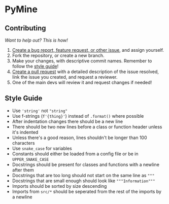 # PyMine
## Contributing
*Want to help out? This is how!*

1. [Create a bug report, feature request, or other issue](https://github.com/py-mine/PyMine/issues), and assign yourself.
2. Fork the repository, or create a new branch.
3. Make your changes, with descriptive commit names. Remember to follow the [style guide](#style-guide)!
4. [Create a pull request](https://github.com/py-mine/PyMine/pulls) with a detailed description of the issue resolved, link the issue you created, and request a reviewer.
5. One of the main devs will review it and request changes if needed!

## Style Guide
* Use `'string'` not `"string"`
* Use f-strings (`f'{thing}'`) instead of `.format()` where possible
* After indentation changes there should be a new line
* There should be two new lines before a class or function header unless it's indented
* Unless there's a good reason, lines shouldn't be longer than 100 characters
* Use `snake_case` for variables
* Constants should either be loaded from a config file or be in `UPPER_SNAKE_CASE`
* Docstrings should be present for classes and functions with a newline after them
* Docstrings that are too long should not start on the same line as `"""`
* Docstrings that are small enough should look like `"""Information"""`
* Imports should be sorted by size descending
* Imports from `src/*` should be seperated from the rest of the imports by a newline
